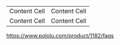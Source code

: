 | | |
| :--- | ---: |
| Content Cell  | Content Cell  |
| Content Cell  | Content Cell  |

https://www.pololu.com/product/1182/faqs

